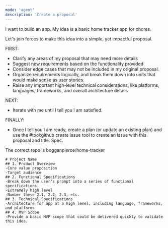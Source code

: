 ```yaml
---
mode: 'agent'
description: 'Create a proposal'
---
```


I want to build an app. My idea is a basic home tracker app for chores.

Let's join forces to make this idea into a simple, yet impactful proposal.

FIRST:
- Clarify any areas of my proposal that may need more details
- Suggest new requirements based on the functionality provided
- Consider edge cases that may not be included in my original proposal.
- Organize requirements logically, and break them down into units that would make sense as user stories.
- Raise any important high-level technical considerations, like platforms, languages, frameworks, and overall architecture details

NEXT:
- Iterate with me until I tell you I am satisfied.

FINALLY:
- Once I tell you I am ready, create a plan (or update an existing plan) and use the #tool:github create issue tool to create an issue with this proposal and title: Spec.

The correct repo is bogganpierce/home-tracker

```
# Project Name
## 1. Product Overview
-Core value proposition
-Target audience
## 2. Functional Specifications
-Break down the user's prompt into a series of functional specifications.
-Extremely high level
-Number these 2.1, 2.2, 2.3, etc.
## 3. Technical Specifications
-Architecture for app at a high level, including language, frameworks, and platforms
## 4. MVP Scope
-Provide a basic MVP scope that could be delivered quickly to validate this idea.
```